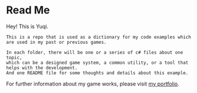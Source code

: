 Read Me
=

Hey! This is Yuqi.

    This is a repo that is used as a dictionary for my code examples which are used in my past or previous games.
  
    In each folder, there will be one or a series of c# files about one topic,
    which can be a designed game system, a common utility, or a tool that helps with the development.
    And one README file for some thoughts and details about this example.
    
For further information about my game works, please visit [my portfolio](http://yukiizzzx.wixsite.com/home).
